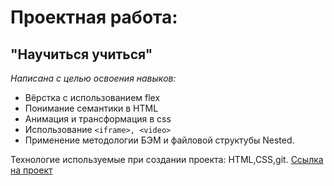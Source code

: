 # Проектная работа:
## "Научиться учиться"

*Написана с целью освоения навыков:*
- Вёрстка с использованием flex
- Понимание семантики в HTML
- Анимация и трансформация в css
- Использование `<iframe>, <video>`
- Применение методологии БЭМ и файловой структубы Nested.

Технологие используемые при создании проекта: HTML,CSS,git.
[Ссылка на проект](https://sergeevdd.github.io/how-to-learn/)

